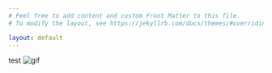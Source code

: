 ```yaml
---
# Feel free to add content and custom Front Matter to this file.
# To modify the layout, see https://jekyllrb.com/docs/themes/#overriding-theme-defaults

layout: default
---
```

test
![gif](/assets/ezgif-3-4634bcfe60.gif)
